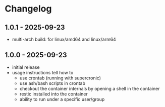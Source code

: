# Changelog

## 1.0.1 - 2025-09-23

- multi-arch build: for linux/amd64 and linux/arm64

## 1.0.0 - 2025-09-23

- initial release
- usage instructions tell how to
  - use crontab (running with supercronic)
  - use ash/bash scripts in crontab
  - checkout the container internals by opening a shell in the container
  - restic installed into the container
  - ability to run under a specific user/group
